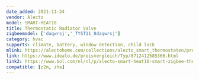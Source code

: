 ```yaml
---
date_added: 2021-11-24
vendor: Alecto
model: SMART-HEAT10
title: Thermostatic Radiator Valve
zigbeemodel: ['daqwrsj','_TYST11_8daqwrsj']
category: hvac
supports: climate, battery, window detection, child lock
mlink: https://alectohome.com/collections/alecto_smart_thermostaten/products/alecto-smart-heat10-smart-zigbee-thermostaatkraan-wit
link: https://www.idealo.de/preisvergleich/Typ/8712412585366.html
link2: https://www.bol.com/nl/nl/p/alecto-smart-heat10-smart-zigbee-thermostaatkraan-gemakkelijk-te-installeren-regel-temperatuur-per-kamer/9200000126121963/
compatible: [z2m, zha]
---
```

